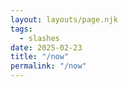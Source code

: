 ```yaml
---
layout: layouts/page.njk
tags:
  - slashes
date: 2025-02-23
title: "/now"
permalink: "/now"
---
```


<script src="https://omgnow.rknight.me/now.js?a=thegreekgeek"></script>